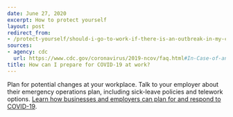 ```yaml
---
date: June 27, 2020
excerpt: How to protect yourself
layout: post
redirect_from:
- /protect-yourself/should-i-go-to-work-if-there-is-an-outbreak-in-my-community/
sources:
- agency: cdc
  url: https://www.cdc.gov/coronavirus/2019-ncov/faq.html#In-Case-of-an-Outbreak-in-Your-Community
title: How can I prepare for COVID-19 at work?
---
```


Plan for potential changes at your workplace. Talk to your employer about their emergency operations plan, including sick-leave policies and telework options. [Learn how businesses and employers can plan for and respond to COVID-19](https://www.cdc.gov/coronavirus/2019-ncov/community/worker-safety-support/index.html).